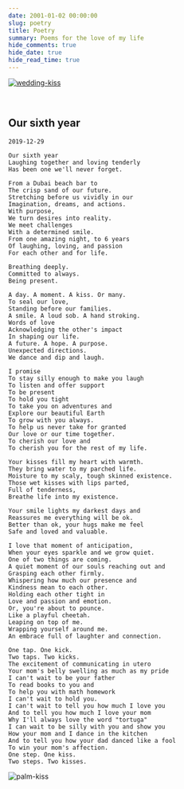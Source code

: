 ```yaml
---
date: 2001-01-02 00:00:00
slug: poetry
title: Poetry
summary: Poems for the love of my life
hide_comments: true
hide_date: true
hide_read_time: true
---
```


[![wedding-kiss](/img/posts/wedding-kiss.jpg)](/img/posts/wedding-kiss.jpg)

<br />

## Our sixth year

    2019-12-29

    Our sixth year
    Laughing together and loving tenderly
    Has been one we'll never forget.

    From a Dubai beach bar to
    The crisp sand of our future.
    Stretching before us vividly in our
    Imagination, dreams, and actions.
    With purpose,
    We turn desires into reality.
    We meet challenges
    With a determined smile.
    From one amazing night, to 6 years
    Of laughing, loving, and passion
    For each other and for life.

    Breathing deeply.
    Committed to always.
    Being present.

    A day. A moment. A kiss. Or many.
    To seal our love,
    Standing before our families.
    A smile. A loud sob. A hand stroking.
    Words of love
    Acknowledging the other's impact
    In shaping our life.
    A future. A hope. A purpose.
    Unexpected directions.
    We dance and dip and laugh.

    I promise
    To stay silly enough to make you laugh
    To listen and offer support
    To be present
    To hold you tight
    To take you on adventures and
    Explore our beautiful Earth
    To grow with you always.
    To help us never take for granted
    Our love or our time together.
    To cherish our love and
    To cherish you for the rest of my life.

    Your kisses fill my heart with warmth.
    They bring water to my parched life.
    Moisture to my scaly, tough skinned existence.
    Those wet kisses with lips parted,
    Full of tenderness,
    Breathe life into my existence.

    Your smile lights my darkest days and
    Reassures me everything will be ok.
    Better than ok, your hugs make me feel
    Safe and loved and valuable.

    I love that moment of anticipation,
    When your eyes sparkle and we grow quiet.
    One of two things are coming.
    A quiet moment of our souls reaching out and
    Grasping each other firmly.
    Whispering how much our presence and
    Kindness mean to each other.
    Holding each other tight in
    Love and passion and emotion.
    Or, you're about to pounce.
    Like a playful cheetah.
    Leaping on top of me.
    Wrapping yourself around me.
    An embrace full of laughter and connection.

    One tap. One kick.
    Two taps. Two kicks.
    The excitement of communicating in utero
    Your mom's belly swelling as much as my pride
    I can't wait to be your father
    To read books to you and
    To help you with math homework
    I can't wait to hold you.
    I can't wait to tell you how much I love you
    And to tell you how much I love your mom
    Why I'll always love the word "tortuga"
    I can wait to be silly with you and show you
    How your mom and I dance in the kitchen
    And to tell you how your dad danced like a fool
    To win your mom's affection.
    One step. One kiss.
    Two steps. Two kisses.

![palm-kiss](/img/posts/palm-kiss.jpg)
